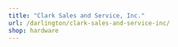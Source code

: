 ```yaml
---
title: "Clark Sales and Service, Inc."
url: /darlington/clark-sales-and-service-inc/
shop: hardware
---
```

